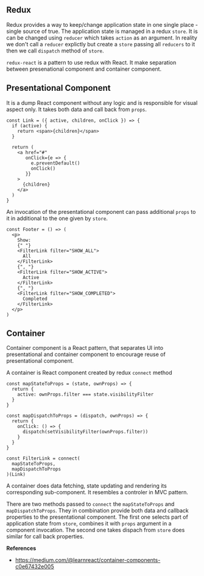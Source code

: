 ## Redux

Redux provides a way to keep/change application state in one single place - single source of true. The application state is managed in a redux `store`. It is can be changed using `reducer` which takes `action` as an argument. In reality we don't call a `reducer` explictly but create a `store` passing all `reducers` to it then we call `dispatch` method of `store`.

`redux-react` is a pattern to use redux with React. It make separation between presenational component and container component.

## Presentational Component

It is a dump React component without any logic and is responsible for visual aspect only. It takes both data and call back from `props`.

    const Link = ({ active, children, onClick }) => {
      if (active) {
        return <span>{children}</span>
      }

      return (
        <a href="#"
           onClick={e => {
             e.preventDefault()
             onClick()
           }}
        >
          {children}
        </a>
      )
    }

An invocation of the presentational component can pass additional `props` to it in additional to the one given by `store`.

    const Footer = () => (
      <p>
        Show:
        {" "}
        <FilterLink filter="SHOW_ALL">
          All
        </FilterLink>
        {", "}
        <FilterLink filter="SHOW_ACTIVE">
          Active
        </FilterLink>
        {", "}
        <FilterLink filter="SHOW_COMPLETED">
          Completed
        </FilterLink>
      </p>
    )


## Container

Container component is a React pattern, that separates UI into presentational and container component to encourage reuse of presentational component.

A container is React component created by redux `connect` method

    const mapStateToProps = (state, ownProps) => {
      return {
        active: ownProps.filter === state.visibilityFilter
      }
    }

    const mapDispatchToProps = (dispatch, ownProps) => {
      return {
        onClick: () => {
          dispatch(setVisibilityFilter(ownProps.filter))
        }
      }
    }

    const FilterLink = connect(
      mapStateToProps,
      mapDispatchToProps
    )(Link)

A container does data fetching, state updating and rendering its corresponding sub-component. It resembles a controler in MVC pattern.

There are two methods passed to `connect` the `mapStateToProps` and `mapDispatchToProps`. They in combination provide  both data and callback properties to the presentational component.  The first one selects part of application state from `store`, combines it with `props` argument in a component invocation. The second one takes dispach from `store` does similar for call back properties. 

**References**

* https://medium.com/@learnreact/container-components-c0e67432e005
